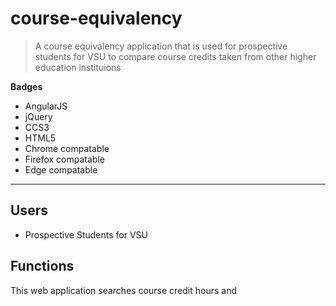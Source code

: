 # course-equivalency
> A course equivalency application that is used for prospective students
> for VSU to compare course credits taken from other higher education instituions

**Badges**
- AngularJS
- jQuery
- CCS3
- HTML5
- Chrome compatable
- Firefox compatable
- Edge compatable
---
## Users
- Prospective Students for VSU

## Functions
This web application searches course credit hours and